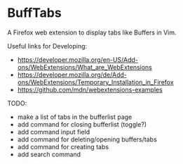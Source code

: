 # BuffTabs
A Firefox web extension to display tabs like Buffers in Vim.

Useful links for Developing:
- https://developer.mozilla.org/en-US/Add-ons/WebExtensions/What_are_WebExtensions
- https://developer.mozilla.org/de/Add-ons/WebExtensions/Temporary_Installation_in_Firefox
- https://github.com/mdn/webextensions-examples

TODO:
- make a list of tabs in the bufferlist page
- add command for closing bufferlist (toggle?)
- add command input field
- add command for deleting/opening buffers/tabs
- add command for creating tabs
- add search command
